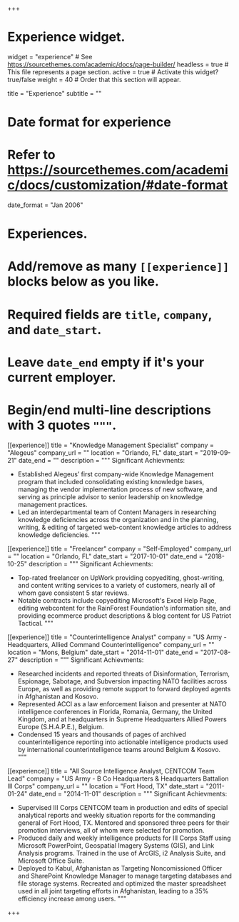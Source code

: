 +++
# Experience widget.
widget = "experience"  # See https://sourcethemes.com/academic/docs/page-builder/
headless = true  # This file represents a page section.
active = true  # Activate this widget? true/false
weight = 40  # Order that this section will appear.

title = "Experience"
subtitle = ""

# Date format for experience
#   Refer to https://sourcethemes.com/academic/docs/customization/#date-format
date_format = "Jan 2006"

# Experiences.
#   Add/remove as many `[[experience]]` blocks below as you like.
#   Required fields are `title`, `company`, and `date_start`.
#   Leave `date_end` empty if it's your current employer.
#   Begin/end multi-line descriptions with 3 quotes `"""`.


[[experience]]
  title = "Knowledge Management Specialist"
  company = "Alegeus"
  company_url = ""
  location = "Orlando, FL"
  date_start = "2019-09-21"
  date_end = ""
  description = """
  Significant Achievments:
  * Established Alegeus’ first company-wide Knowledge Management program that included consolidating existing knowledge bases, managing the vendor implementation process of new software, and serving as principle advisor to senior leadership on knowledge management practices.
  * Led an interdepartmental team of Content Managers in researching knowledge deficiencies across the organization and in the planning, writing, & editing of targeted web-content knowledge articles to address knowledge deficiencies.
  """

[[experience]]
  title = "Freelancer"
  company = "Self-Employed"
  company_url = ""
  location = "Orlando, FL"
  date_start = "2017-10-01"
  date_end = "2018-10-25"
  description = """
  Significant Achievments:
  * Top-rated freelancer on UpWork providing copyediting, ghost-writing, and content writing services to a variety of customers, nearly all of whom gave consistent 5 star reviews. 
  * Notable contracts include copyediting Microsoft's Excel Help Page, editing webcontent for the RainForest Foundation's information site, and providing ecommerce product descriptions & blog content for US Patriot Tactical.
  """

[[experience]]
  title = "Counterintelligence Analyst"
  company = "US Army - Headquarters, Allied Command Counterintelligence"
  company_url = ""
  location = "Mons, Belgium"
  date_start = "2014-11-01"
  date_end = "2017-08-27"
  description = """
  Significant Achievments:
  * Researched incidents and reported threats of Disinformation, Terrorism, Espionage, Sabotage, and Subversion impacting NATO facilities across Europe, as well as providing remote support to forward deployed agents in Afghanistan and Kosovo. 
  * Represented ACCI as a law enforcement liaison and presenter at NATO intelligence conferences in Florida, Romania, Germany, the United Kingdom, and at headquarters in Supreme Headquarters Allied Powers Europe (S.H.A.P.E.), Belgium.
  * Condensed 15 years and thousands of pages of archived counterintelligence reporting into actionable intelligence products used by international counterintelligence teams around Belgium & Kosovo.  
  """

[[experience]]
  title = "All Source Intelligence Analyst, CENTCOM Team Lead"
  company = "US Army - B Co Headquarters & Headquarters Battalion III Corps"
  company_url = ""
  location = "Fort Hood, TX"
  date_start = "2011-01-24"
  date_end = "2014-11-01"
  description = """
  Significant Achievments:
  * Supervised III Corps CENTCOM team in production and edits of special analytical reports and weekly situation reports for the commanding general of Fort Hood, TX. Mentored and sponsored three peers for their promotion interviews, all of whom were selected for promotion.
  * Produced daily and weekly intelligence products for III Corps Staff using Microsoft PowerPoint, Geospatial Imagery Systems (GIS), and Link Analysis programs. Trained in the use of ArcGIS, i2 Analysis Suite, and Microsoft Office Suite.
  * Deployed to Kabul, Afghanistan as Targeting Noncomissioned Officer and SharePoint Knowledge Manager to manage targeting databases and file storage systems. Recreated and optimized the master spreadsheet used in all joint targeting efforts in Afghanistan, leading to a 35% efficiency increase among users.
  """

+++
